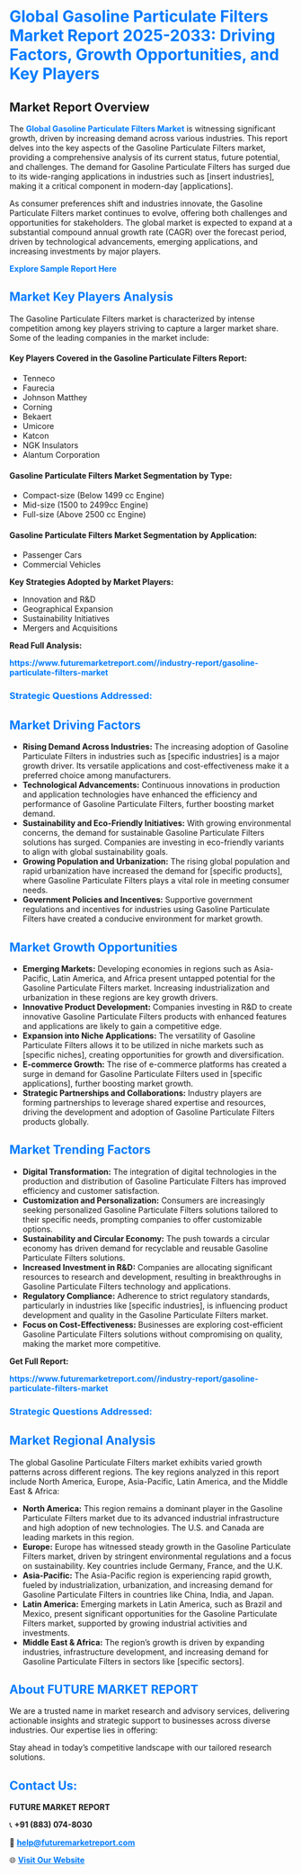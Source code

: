 <h1 style="color: #007BFF;">Global Gasoline Particulate Filters Market Report 2025-2033: Driving Factors, Growth Opportunities, and Key Players</h1>

<section id="overview">
<h2>Market Report Overview</h2>
<p>The <a href="https://www.futuremarketreport.com//industry-report/gasoline-particulate-filters-market" style="color: #007BFF; text-decoration: none;"><strong>Global Gasoline Particulate Filters Market</strong></a> is witnessing significant growth, driven by increasing demand across various industries. This report delves into the key aspects of the Gasoline Particulate Filters market, providing a comprehensive analysis of its current status, future potential, and challenges. The demand for Gasoline Particulate Filters has surged due to its wide-ranging applications in industries such as [insert industries], making it a critical component in modern-day [applications].</p>
<p>As consumer preferences shift and industries innovate, the Gasoline Particulate Filters market continues to evolve, offering both challenges and opportunities for stakeholders. The global market is expected to expand at a substantial compound annual growth rate (CAGR) over the forecast period, driven by technological advancements, emerging applications, and increasing investments by major players.</p>
</section>

<section id="overview">
<p><a href="https://www.futuremarketreport.com//request-sample/reportId=51662" style="color: #007BFF; text-decoration: none;"><strong>Explore Sample Report Here</strong></a></p>
</section>

<section id="key-players">
<h2 style="color: #007BFF;">Market Key Players Analysis</h2>
<p>The Gasoline Particulate Filters market is characterized by intense competition among key players striving to capture a larger market share. Some of the leading companies in the market include:</p>
<h4>Key Players Covered in the Gasoline Particulate Filters Report:</h4>
<ul><li>Tenneco</li><li>Faurecia</li><li>Johnson Matthey</li><li>Corning</li><li>Bekaert</li><li>Umicore</li><li>Katcon</li><li>NGK Insulators</li><li>Alantum Corporation</li></ul>
<h4>Gasoline Particulate Filters Market Segmentation by Type:</h4>
<ul><li>Compact-size (Below 1499 cc Engine)</li><li>Mid-size (1500 to 2499cc Engine)</li><li>Full-size (Above 2500 cc Engine)</li></ul>

<h4>Gasoline Particulate Filters Market Segmentation by Application:</h4>
<ul><li>Passenger Cars</li><li>Commercial Vehicles</li></ul>
<p><strong>Key Strategies Adopted by Market Players:</strong></p>
<ul>
<li>Innovation and R&D</li>
<li>Geographical Expansion</li>
<li>Sustainability Initiatives</li>
<li>Mergers and Acquisitions</li>
</ul>
</section>

<section>
<p><strong>Read Full Analysis: </strong></p><a href="https://www.futuremarketreport.com//industry-report/gasoline-particulate-filters-market" style="color: #007BFF; text-decoration: none;"><strong>https://www.futuremarketreport.com//industry-report/gasoline-particulate-filters-market</strong></a>
<h3 style="color: #007BFF;">Strategic Questions Addressed:</h3>
</section>

<section id="driving-factors">
<h2 style="color: #007BFF;">Market Driving Factors</h2>
<ul>
<li><strong>Rising Demand Across Industries:</strong> The increasing adoption of Gasoline Particulate Filters in industries such as [specific industries] is a major growth driver. Its versatile applications and cost-effectiveness make it a preferred choice among manufacturers.</li>
<li><strong>Technological Advancements:</strong> Continuous innovations in production and application technologies have enhanced the efficiency and performance of Gasoline Particulate Filters, further boosting market demand.</li>
<li><strong>Sustainability and Eco-Friendly Initiatives:</strong> With growing environmental concerns, the demand for sustainable Gasoline Particulate Filters solutions has surged. Companies are investing in eco-friendly variants to align with global sustainability goals.</li>
<li><strong>Growing Population and Urbanization:</strong> The rising global population and rapid urbanization have increased the demand for [specific products], where Gasoline Particulate Filters plays a vital role in meeting consumer needs.</li>
<li><strong>Government Policies and Incentives:</strong> Supportive government regulations and incentives for industries using Gasoline Particulate Filters have created a conducive environment for market growth.</li>
</ul>
</section>

<section id="growth-opportunities">
<h2 style="color: #007BFF;">Market Growth Opportunities</h2>
<ul>
<li><strong>Emerging Markets:</strong> Developing economies in regions such as Asia-Pacific, Latin America, and Africa present untapped potential for the Gasoline Particulate Filters market. Increasing industrialization and urbanization in these regions are key growth drivers.</li>
<li><strong>Innovative Product Development:</strong> Companies investing in R&D to create innovative Gasoline Particulate Filters products with enhanced features and applications are likely to gain a competitive edge.</li>
<li><strong>Expansion into Niche Applications:</strong> The versatility of Gasoline Particulate Filters allows it to be utilized in niche markets such as [specific niches], creating opportunities for growth and diversification.</li>
<li><strong>E-commerce Growth:</strong> The rise of e-commerce platforms has created a surge in demand for Gasoline Particulate Filters used in [specific applications], further boosting market growth.</li>
<li><strong>Strategic Partnerships and Collaborations:</strong> Industry players are forming partnerships to leverage shared expertise and resources, driving the development and adoption of Gasoline Particulate Filters products globally.</li>
</ul>
</section>

<section id="trending-factors">
<h2 style="color: #007BFF;">Market Trending Factors</h2>
<ul>
<li><strong>Digital Transformation:</strong> The integration of digital technologies in the production and distribution of Gasoline Particulate Filters has improved efficiency and customer satisfaction.</li>
<li><strong>Customization and Personalization:</strong> Consumers are increasingly seeking personalized Gasoline Particulate Filters solutions tailored to their specific needs, prompting companies to offer customizable options.</li>
<li><strong>Sustainability and Circular Economy:</strong> The push towards a circular economy has driven demand for recyclable and reusable Gasoline Particulate Filters solutions.</li>
<li><strong>Increased Investment in R&D:</strong> Companies are allocating significant resources to research and development, resulting in breakthroughs in Gasoline Particulate Filters technology and applications.</li>
<li><strong>Regulatory Compliance:</strong> Adherence to strict regulatory standards, particularly in industries like [specific industries], is influencing product development and quality in the Gasoline Particulate Filters market.</li>
<li><strong>Focus on Cost-Effectiveness:</strong> Businesses are exploring cost-efficient Gasoline Particulate Filters solutions without compromising on quality, making the market more competitive.</li>
</ul>
</section>

<section>
<p><strong>Get Full Report: </strong></p><a href="https://www.futuremarketreport.com//industry-report/gasoline-particulate-filters-market" style="color: #007BFF; text-decoration: none;"><strong>https://www.futuremarketreport.com//industry-report/gasoline-particulate-filters-market</strong></a>
<h3 style="color: #007BFF;">Strategic Questions Addressed:</h3>
</section>


<section id="regional-analysis">
<h2 style="color: #007BFF;">Market Regional Analysis</h2>
<p>The global Gasoline Particulate Filters market exhibits varied growth patterns across different regions. The key regions analyzed in this report include North America, Europe, Asia-Pacific, Latin America, and the Middle East & Africa:</p>
<ul>
<li><strong>North America:</strong> This region remains a dominant player in the Gasoline Particulate Filters market due to its advanced industrial infrastructure and high adoption of new technologies. The U.S. and Canada are leading markets in this region.</li>
<li><strong>Europe:</strong> Europe has witnessed steady growth in the Gasoline Particulate Filters market, driven by stringent environmental regulations and a focus on sustainability. Key countries include Germany, France, and the U.K.</li>
<li><strong>Asia-Pacific:</strong> The Asia-Pacific region is experiencing rapid growth, fueled by industrialization, urbanization, and increasing demand for Gasoline Particulate Filters in countries like China, India, and Japan.</li>
<li><strong>Latin America:</strong> Emerging markets in Latin America, such as Brazil and Mexico, present significant opportunities for the Gasoline Particulate Filters market, supported by growing industrial activities and investments.</li>
<li><strong>Middle East & Africa:</strong> The region’s growth is driven by expanding industries, infrastructure development, and increasing demand for Gasoline Particulate Filters in sectors like [specific sectors].</li>
</ul>
</section>

<footer>
<h2 style="color: #007BFF;">About FUTURE MARKET REPORT</h2>
<p>We are a trusted name in market research and advisory services, delivering actionable insights and strategic support to businesses across diverse industries. Our expertise lies in offering:</p>

<p>Stay ahead in today’s competitive landscape with our tailored research solutions.</p>

<h2 style="color: #007BFF;">Contact Us:</h2>
<p><strong>FUTURE MARKET REPORT</strong></p>
<p>📞 <strong>+91 (883) 074-8030</strong></p>
<p>📧 <strong><a href="mailto:help@futuremarketreport.com" style="color: #007BFF;">help@futuremarketreport.com</a></strong></p>
<p>🌐 <strong><a href="https://www.futuremarketreport.com/" style="color: #007BFF;">Visit Our Website</a></strong></p>
</footer>